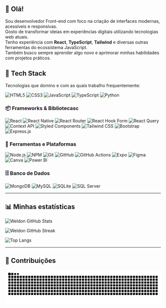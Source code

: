 ## 👋 Olá!

Sou desenvolvedor Front-end com foco na criação de interfaces modernas, acessíveis e responsivas.  
Gosto de transformar ideias em experiências digitais utilizando tecnologias web atuais.  
Tenho experiência com **React**, **TypeScript**, **Tailwind** e diversas outras ferramentas do ecossistema JavaScript.  
Também busco sempre aprender algo novo e aprimorar minhas habilidades com projetos práticos.

## 💼 Tech Stack

Tecnologias que domino e com as quais trabalho frequentemente:

![HTML5](https://img.shields.io/badge/HTML5-%23E34F26.svg?style=for-the-badge\&logo=html5\&logoColor=white)
![CSS3](https://img.shields.io/badge/CSS3-%231572B6.svg?style=for-the-badge\&logo=css3\&logoColor=white)
![JavaScript](https://img.shields.io/badge/JavaScript-%23323330.svg?style=for-the-badge\&logo=javascript\&logoColor=%23F7DF1E)
![TypeScript](https://img.shields.io/badge/TypeScript-%23007ACC.svg?style=for-the-badge\&logo=typescript\&logoColor=white)
![Python](https://img.shields.io/badge/Python-3670A0?style=for-the-badge\&logo=python\&logoColor=ffdd54)

### 📦 Frameworks & Bibliotecasc

![React](https://img.shields.io/badge/React-%2320232a.svg?style=for-the-badge\&logo=react\&logoColor=%2361DAFB)
![React Native](https://img.shields.io/badge/React_Native-%2320232a.svg?style=for-the-badge\&logo=react\&logoColor=%2361DAFB)
![React Router](https://img.shields.io/badge/React_Router-CA4245?style=for-the-badge\&logo=react-router\&logoColor=white)
![React Hook Form](https://img.shields.io/badge/React_Hook_Form-%23EC5990.svg?style=for-the-badge\&logo=reacthookform\&logoColor=white)
![React Query](https://img.shields.io/badge/React_Query-FF4154?style=for-the-badge\&logo=react-query\&logoColor=white)
![Context API](https://img.shields.io/badge/Context_API-000000?style=for-the-badge\&logo=react)
![Styled Components](https://img.shields.io/badge/Styled_Components-DB7093?style=for-the-badge\&logo=styled-components\&logoColor=white)
![Tailwind CSS](https://img.shields.io/badge/Tailwind_CSS-%2338B2AC.svg?style=for-the-badge\&logo=tailwind-css\&logoColor=white)
![Bootstrap](https://img.shields.io/badge/Bootstrap-%238511FA.svg?style=for-the-badge\&logo=bootstrap\&logoColor=white)
![Express.js](https://img.shields.io/badge/Express.js-%23404d59.svg?style=for-the-badge\&logo=express\&logoColor=white)

### 🔧 Ferramentas e Plataformas

![Node.js](https://img.shields.io/badge/Node.js-6DA55F?style=for-the-badge\&logo=node.js\&logoColor=white)
![NPM](https://img.shields.io/badge/NPM-%23CB3837.svg?style=for-the-badge\&logo=npm\&logoColor=white)
![Git](https://img.shields.io/badge/Git-%23F05033.svg?style=for-the-badge\&logo=git\&logoColor=white)
![GitHub](https://img.shields.io/badge/GitHub-%23121011.svg?style=for-the-badge\&logo=github\&logoColor=white)
![GitHub Actions](https://img.shields.io/badge/GitHub_Actions-%232671E5.svg?style=for-the-badge\&logo=githubactions\&logoColor=white)
![Expo](https://img.shields.io/badge/Expo-1C1E24?style=for-the-badge\&logo=expo\&logoColor=#D04A37)
![Figma](https://img.shields.io/badge/Figma-%23F24E1E.svg?style=for-the-badge\&logo=figma\&logoColor=white)
![Canva](https://img.shields.io/badge/Canva-%2300C4CC.svg?style=for-the-badge\&logo=Canva\&logoColor=white)
![Power BI](https://img.shields.io/badge/Power_BI-F2C811?style=for-the-badge\&logo=powerbi\&logoColor=black)

### 🗄️ Banco de Dados

![MongoDB](https://img.shields.io/badge/MongoDB-%234ea94b.svg?style=for-the-badge\&logo=mongodb\&logoColor=white)
![MySQL](https://img.shields.io/badge/MySQL-4479A1.svg?style=for-the-badge\&logo=mysql\&logoColor=white)
![SQLite](https://img.shields.io/badge/SQLite-%2307405e.svg?style=for-the-badge\&logo=sqlite\&logoColor=white)
![SQL Server](https://img.shields.io/badge/Microsoft_SQL_Server-CC2927?style=for-the-badge\&logo=microsoft%20sql%20server\&logoColor=white)

---

## 📊 Minhas estatísticas

<div align="left">

![Weldon GitHub Stats](https://github-readme-stats.vercel.app/api?username=WeldonPereira\&theme=dark\&hide_border=false\&include_all_commits=true\&count_private=false)

![Weldon GitHub Streak](https://nirzak-streak-stats.vercel.app/?user=WeldonPereira\&theme=dark\&hide_border=false)

![Top Langs](https://github-readme-stats.vercel.app/api/top-langs/?username=WeldonPereira\&theme=dark\&hide_border=false\&layout=compact)

</div>

---

## 🐍 Contribuições

<picture>
  <source media="(prefers-color-scheme: dark)" srcset="https://raw.githubusercontent.com/WELDONPEREIRA/WELDONPEREIRA/output/github-contribution-grid-snake-dark.svg" />
  <source media="(prefers-color-scheme: light)" srcset="https://raw.githubusercontent.com/WELDONPEREIRA/WELDONPEREIRA/output/github-contribution-grid-snake.svg" />
  <img align="center" alt="Animação da grade de contribuições do GitHub" src="https://raw.githubusercontent.com/WELDONPEREIRA/WELDONPEREIRA/output/github-contribution-grid-snake.svg" />
</picture>
